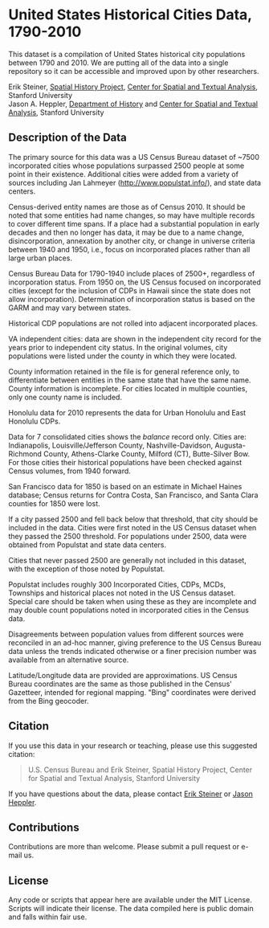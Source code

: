 # United States Historical Cities Data, 1790-2010

This dataset is a compilation of United States historical city populations between 1790 and 2010. We are putting all of the data into a single repository so it can be accessible and improved upon by other researchers.

Erik Steiner, [Spatial History Project][], [Center for Spatial and Textual Analysis][], Stanford University  
Jason A. Heppler, [Department of History][] and [Center for Spatial and Textual Analysis][], Stanford University

## Description of the Data

The primary source for this data was a US Census Bureau dataset of ~7500 incorporated cities whose populations surpassed 2500 people at some point in their existence. Additional cities were added from a variety of sources including Jan Lahmeyer (http://www.populstat.info/), and state data centers. 

Census-derived entity names are those as of Census 2010.   It should be noted that some entities had name changes, so may have multiple records to cover different time spans.  If a place had a substantial population in early decades and then no longer has data, it may be due to a name change, disincorporation, annexation by another city, or change in universe criteria between 1940 and 1950, i.e., focus on incorporated places rather than all large urban places.

Census Bureau Data for 1790-1940 include places of 2500+, regardless of incorporation status.  From 1950 on, the US Census focused on incorporated cities (except for the inclusion of CDPs in Hawaii since the state does not allow incorporation). Determination of incorporation status is based on the GARM and may vary between states.

Historical CDP populations are not rolled into adjacent incorporated places.  

VA independent cities:  data are shown in the independent city record for the years prior to independent city status.  In the original volumes, city populations were listed under the county in which they were located.

County information retained in the file is for general reference only, to differentiate between entities in the same state that have the same name.  County information is incomplete.  For cities located in multiple counties, only one county name is included.

Honolulu data for 2010 represents the data for Urban Honolulu and East Honolulu CDPs.  

Data for 7 consolidated cities shows the *balance* record only.  Cities are:   Indianapolis, Louisville/Jefferson County, Nashville-Davidson, Augusta-Richmond County, Athens-Clarke County, Milford (CT), Butte-Silver Bow. For those cities their historical populations have been checked against Census volumes, from 1940 forward.

San Francisco data for 1850 is based on an estimate in Michael Haines database; Census returns for Contra Costa, San Francisco, and Santa Clara counties for 1850 were lost. 

If a city passed 2500 and fell back below that threshold, that city should be included in the data. Cities were first noted in the US Census dataset when they passed the 2500 threshold. For populations under 2500, data were obtained from Populstat and state data centers.

Cities that never passed 2500 are generally not included in this dataset, with the exception of those noted by Populstat. 

Populstat includes roughly 300 Incorporated Cities, CDPs, MCDs, Townships and historical places not noted in the US Census dataset. Special care should be taken when using these as they are incomplete and may double count populations noted in incorporated cities in the Census data.

Disagreements between population values from different sources were reconciled in an ad-hoc manner, giving preference to the US Census Bureau data unless the trends indicated otherwise or a finer precision number was available from an alternative source.

Latitude/Longitude data are provided are approximations. US Census Bureau coordinates are the same as those published in the Census' Gazetteer, intended for regional mapping. "Bing" coordinates were derived from the Bing geocoder.

## Citation

If you use this data in your research or teaching, please use this suggested citation:

> U.S. Census Bureau and Erik Steiner, Spatial History Project, Center for Spatial and Textual Analysis, Stanford University

If you have questions about the data, please contact [Erik Steiner][] or [Jason Heppler][].

## Contributions

Contributions are more than welcome. Please submit a pull request or e-mail us.

## License

Any code or scripts that appear here are available under the MIT License. Scripts will indicate their license. The data compiled here is public domain and falls within fair use. 

  [Spatial History Project]: http://spatialhistory.stanford.edu
  [Center for Spatial and Textual Analysis]: http://cesta.stanford.edu
  [Department of History]: http://history.stanford.edu
  [Erik Steiner]: mailto:ebs110@stanford.edu
  [Jason Heppler]: mailto:jheppler@stanford.edu

